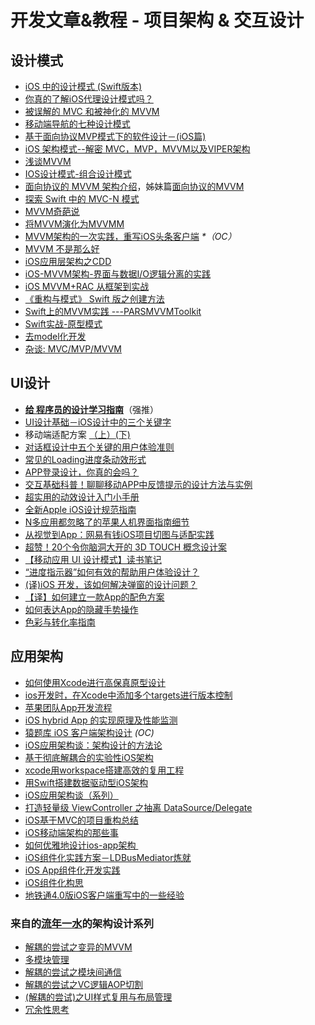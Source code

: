 # 开发文章&教程 - 项目架构 & 交互设计
## 设计模式
- [iOS 中的设计模式 (Swift版本)][1]
- [你真的了解iOS代理设计模式吗？][2]
- [被误解的 MVC 和被神化的 MVVM][3]
- [移动端导航的七种设计模式][4]
- [基于面向协议MVP模式下的软件设计－(iOS篇)][5]
- [iOS 架构模式--解密 MVC，MVP，MVVM以及VIPER架构][6]
- [浅谈MVVM][7]
- [IOS设计模式-组合设计模式][8]
- [面向协议的 MVVM 架构介绍][9]，姊妹篇[面向协议的MVVM][10]
- [探索 Swift 中的 MVC-N 模式][11]
- [MVVM奇葩说][12]
- [将MVVM演化为MVVMM][13]
- [MVVM架构的一次实践，重写iOS头条客户端][14] _\*（OC）_
- [MVVM 不是那么好][15]
- [iOS应用层架构之CDD][16]
- [iOS-MVVM架构-界面与数据I/O逻辑分离的实践][17]
- [iOS MVVM+RAC 从框架到实战][18]
- [《重构与模式》 Swift 版之创建方法][19]
- [Swift上的MVVM实践 ---PARSMVVMToolkit][20]
- [Swift实战-原型模式][21]
- [去model化开发][22]
- [杂谈: MVC/MVP/MVVM][23]

## UI设计
- [**给 程序员的设计学习指南**][24]（强推）
- [UI设计基础－iOS设计中的三个关键字][25]
- 移动端适配方案 [（上）][26][(下)][27]
- [对话框设计中五个关键的用户体验准则][28]
- [常见的Loading进度条动效形式][29]
- [APP登录设计，你真的会吗？][30]
- [交互基础科普！聊聊移动APP中反馈提示的设计方法与实例][31]
- [超实用的动效设计入门小手册][32]
- [全新Apple iOS设计规范指南][33]
- [N多应用都忽略了的苹果人机界面指南细节][34]
- [从视觉到App：网易有钱iOS项目切图与适配实践][35]
- [超赞！20个令你脑洞大开的 3D TOUCH 概念设计案][36]
- [【移动应用 UI 设计模式】读书笔记][37]
- [“进度指示器”如何有效的帮助用户体验设计？][38]
- [(译)iOS 开发，该如何解决弹窗的设计问题？][39]
- [【译】如何建立一款App的配色方案][40]
- [如何表达App的隐藏手势操作][41]
- [色彩与转化率指南][42]

## 应用架构
- [如何使用Xcode进行高保真原型设计][43]
- [ios开发时，在Xcode中添加多个targets进行版本控制][44]
- [苹果团队App开发流程][45]
- [iOS hybrid App 的实现原理及性能监测][46]
- [猿题库 iOS 客户端架构设计][47] *(OC)*
- [iOS应用架构谈：架构设计的方法论][48]
- [基于彻底解耦合的实验性iOS架构][49]
- [xcode用workspace搭建高效的复用工程][50]
- [用Swift搭建数据驱动型iOS架构][51]
- [iOS应用架构谈（系列）][52]
- [打造轻量级 ViewController 之抽离 DataSource/Delegate][53]
- [iOS基于MVC的项目重构总结][54]
- [iOS移动端架构的那些事][55]
- [如何优雅地设计ios-app架构 ][56]
- [iOS组件化实践方案－LDBusMediator炼就][57]
- [iOS App组件化开发实践][58]
- [iOS组件化构思][59]
- [地铁通4.0版iOS客户端重写中的一些经验][60]

### 来自的[流年一水][61]的架构设计系列
- [解耦的尝试之变异的MVVM][62]
- [多模块管理][63]
- [解耦的尝试之模块间通信][64]
- [解耦的尝试之VC逻辑AOP切割][65]
- [(解耦的尝试)之UI样式复用与布局管理][66]
- [冗余性思考][67]

[1]:	http://wiki.jikexueyuan.com/project/ios-design-patterns-in-swift/
[2]:	http://www.jianshu.com/p/2113ffe54b30 "你真的了解iOS代理设计模式吗？"
[3]:	http://blog.devtang.com/blog/2015/11/02/mvc-and-mvvm/ "被误解的 MVC 和被神化的 MVVM"
[4]:	http://www.ui.cn/detail/73429.html
[5]:	http://www.jianshu.com/p/f7ff18ac1c31 "基于面向协议MVP模式下的软件设计－(iOS篇)"
[6]:	http://www.cocoachina.com/ios/20160108/14916.html
[7]:	https://github.com/lovemo/MVVMFramework "MVVMFramework"
[8]:	http://www.cnblogs.com/goodboy-heyang/p/5226090.html "IOS设计模式-组合设计模式"
[9]:	https://realm.io/cn/news/doios-natasha-murashev-protocol-oriented-mvvm/
[10]:	http://liuduo.me/2015/12/13/pomvvm/ "面向协议的MVVM"
[11]:	https://realm.io/cn/news/slug-marcus-zarra-exploring-mvcn-swift/
[12]:	http://www.olinone.com/?p=510
[13]:	http://mp.weixin.qq.com/s?__biz=MzAwNjgwMTkyNA==&mid=2650826418&idx=1&sn=39fa94559d20765e7b43a9ae118e7658&scene=4#wechat_redirect
[14]:	https://github.com/shenAlexy/MVVM "MVVM"
[15]:	http://swift.gg/2016/05/26/mvvm-is-not-very-good/ "MVVM 不是那么好"
[16]:	http://mrpeak.cn/blog/cdd/ "iOS应用层架构之CDD"
[17]:	https://segmentfault.com/a/1190000005153111 "iOS-MVVM架构-界面与数据I/O逻辑分离的实践"
[18]:	http://www.jianshu.com/p/3beb21d5def2 "iOS MVVM+RAC 从框架到实战"
[19]:	http://swift.gg/2016/06/27/refactoring-to-creation-method/ "《重构与模式》 Swift 版之创建方法"
[20]:	http://www.cocoachina.com/swift/20160728/17217.html
[21]:	http://www.jianshu.com/p/39526c309505 "Swift实战-原型模式"
[22]:	http://sindrilin.com/ios-dev/2016/07/26/%E5%8E%BBmodel%E5%8C%96%E5%BC%80%E5%8F%91 "去model化开发"
[23]:	http://www.jianshu.com/p/eedbc820d40a
[24]:	http://www.cocoachina.com/special/design/
[25]:	http://www.cocoachina.com/design/20151214/14680.html
[26]:	https://github.com/riskers/blog/issues/17
[27]:	https://github.com/riskers/blog/issues/18 "移动端适配方案(下)"
[28]:	http://get.ftqq.com/8430.get
[29]:	http://www.jianshu.com/p/aa301c739e1f "常见的Loading进度条动效形式"
[30]:	http://www.jianshu.com/p/a8a169c5eba9 "APP登录设计，你真的会吗？"
[31]:	http://www.uisdc.com/app-feedback-method-use-case "交互基础科普！聊聊移动APP中反馈提示的设计方法与实例"
[32]:	http://www.cocoachina.com/design/20160429/16034.html
[33]:	http://www.tuyiyi.com/v/45421.html
[34]:	http://www.cocoachina.com/appstore/20160314/15661.html
[35]:	http://mp.weixin.qq.com/s?__biz=MzA3ODg4MDk0Ng==&mid=2651112179&idx=1&sn=4c7cb33b756b343b93de8b7ccb38b486&scene=1&srcid=0504ye2EHbcYuQ8CxNYgmgoR&from=singlemessage&isappinstalled=0#wechat_redirect
[36]:	http://www.uisdc.com/iphone-3d-touch-examples
[37]:	http://wdxtub.com/2016/05/14/mobile-app-ui-design-pattern-clip/ "【移动应用 UI 设计模式】读书笔记"
[38]:	http://www.jianshu.com/p/5b04a668f36f "“进度指示器”如何有效的帮助用户体验设计？"
[39]:	http://gold.xitu.io/entry/5798724da633bd006a6c8652/view
[40]:	http://www.ui.cn/detail/206297.html
[41]:	http://www.colachan.com/post/3538
[42]:	http://www.appadhoc.com/blog/a-guide-to-color-and-conversion-rates/
[43]:	http://isux.tencent.com/xcode-storyboard.html
[44]:	http://blog.csdn.net/ysysbaobei/article/details/10951991
[45]:	http://atleeon.com/write/2015/08/30/fake-it-till-you-make-it/
[46]:	http://www.cocoachina.com/ios/20151118/14270.html
[47]:	http://mp.weixin.qq.com/s?__biz=MjM5NTIyNTUyMQ==&mid=444322139&idx=1&sn=c7bef4d439f46ee539aa76d612023d43&scene=23&srcid=1230RYRzNotU9iTZKvt7ksFW#rd&ADUIN=502332019&ADSESSION=1451480917&ADTAG=CLIENT.QQ.5425_.0&ADPUBNO=26509
[48]:	http://mp.weixin.qq.com/s?__biz=MzA5Nzc4OTA1Mw==&mid=407735372&idx=1&sn=87c20f7db6990db00838498827692683#rd
[49]:	http://ios.jobbole.com/83888/
[50]:	http://iosxxx.com/blog/2016-01-23-xcodeda-jian-gao-xiao-de-fu-yong-gong-cheng.html "xcode用workspace搭建高效的复用工程"
[51]:	http://mrpeak.cn/blog/swift-dda/ "用Swift搭建数据驱动型iOS架构"
[52]:	http://casatwy.com/iosying-yong-jia-gou-tan-kai-pian.html "iOS应用架构谈  开篇"
[53]:	http://chengway.in/da-zao-qing-liang-ji-viewcontroller-zhi-chou-chi-datasource-delegate/
[54]:	http://coderzhang.xyz/2016/04/12/ios%E5%9F%BA%E4%BA%8Emvp%E7%9A%84%E9%A1%B9%E7%9B%AE%E9%87%8D%E6%9E%84%E6%80%BB%E7%BB%93/ "iOS基于MVC的项目重构总结"
[55]:	http://www.jianshu.com/p/15e5b83ab70e "iOS移动端架构的那些事"
[56]:	http://www.goofyy.com/blog/%E5%A6%82%E4%BD%95%E4%BC%98%E9%9B%85%E5%9C%B0%E8%AE%BE%E8%AE%A1ios-app%E6%9E%B6%E6%9E%84/
[57]:	http://www.jianshu.com/p/196f66d31543 "iOS组件化实践方案－LDBusMediator炼就"
[58]:	http://mp.weixin.qq.com/s?__biz=MzA3ODg4MDk0Ng==&mid=2651112676&idx=1&sn=d89305910fd0e12f83299cfbc25dd662&scene=0#wechat_redirect
[59]:	http://www.jianshu.com/p/0c67716eaffa
[60]:	http://www.jianshu.com/p/3b957e3f648b
[61]:	http://weibo.com/2113020163 "流年一水"
[62]:	http://dzpqzb.com/2016/10/28/mvvm-elementkit.html "iOS架构设计系列之解耦的尝试之变异的MVVMOct 2016"
[63]:	http://dzpqzb.com/2017/01/05/multi-repo-manager.html "iOS架构设计之多模块管理Jan 2017"
[64]:	http://dzpqzb.com/2017/01/11/ios-module-communication.html "iOS架构设计解耦的尝试之模块间通信Jan 2017"
[65]:	http://dzpqzb.com/2017/01/11/uistack.html "iOS架构设计解耦的尝试之VC逻辑AOP切割Jan 2017"
[66]:	http://dzpqzb.com/2017/01/11/style-reuse.html "iOS架构设计(解耦的尝试)之UI样式复用与布局管理Jan 2017"
[67]:	http://dzpqzb.com/2017/02/09/redundancy-functions.html "iOS架构设计之冗余性思考Feb 2017"